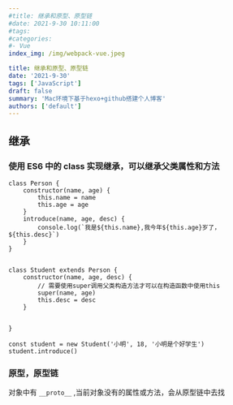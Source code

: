 ```yaml
---
#title: 继承和原型、原型链
#date: 2021-9-30 10:11:00
#tags:
#categories:
#- Vue
index_img: /img/webpack-vue.jpeg

title: 继承和原型、原型链
date: '2021-9-30'
tags: ['JavaScript']
draft: false
summary: 'Mac环境下基于hexo+github搭建个人博客'
authors: ['default']
---
```


## 继承

### 使用 ES6 中的 class 实现继承，可以继承父类属性和方法

```
class Person {
	constructor(name, age) {
		this.name = name
		this.age = age
	}
	introduce(name, age, desc) {
		console.log(`我是${this.name},我今年${this.age}岁了，${this.desc}`)
	}
}


class Student extends Person {
	constructor(name, age, desc) {
		// 需要使用super调用父类构造方法才可以在构造函数中使用this
		super(name, age)
		this.desc = desc
	}


}

const student = new Student('小明', 18, '小明是个好学生')
student.introduce()
```

### 原型，原型链

对象中有 `__proto__` ,当前对象没有的属性或方法，会从原型链中去找

```

```

